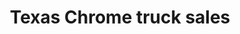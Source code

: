 ---
title: "Texas Chrome truck sales"
url: /atascosa/texas-chrome-truck-sales-ih-35-south/
shop: car parts
---